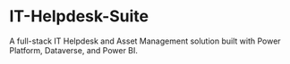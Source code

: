 # IT-Helpdesk-Suite
A full-stack IT Helpdesk and Asset Management solution built with Power Platform, Dataverse, and Power BI.
